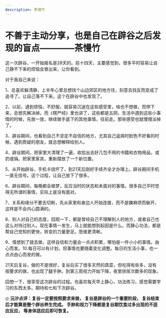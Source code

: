 ```yaml
---
description: 茶慢竹
---
```


# 不善于主动分享，也是自己在辟谷之后发现的盲点————茶慢竹

这一次辟谷，一开始报名是28天的。前十四天，主要感觉到，很多平时容易让自己静不下来的烦恼会冒出来，让你看到。

对于我自己来说：

1、总喜欢躲清静，上半年心里总想找个山边郊区的地方住，刻意去找反而变成了追寻了。让自己落不下来。这个在辟谷中也发现了。

2、以前，遇到烦恼，不舒服，就容易沉迷在这些感受里，啥也不想做，而停下来，总想先解决掉。而《楞严经》里也讲了，这些都是五阴，生活中遇到这些小事情的时候，先放一放，继续做手底下的其他事情，往前走。那些感受也就慢慢淡掉了。

3、辟谷期间，也看到自己不坚定不自信的地方，尤其自己返病时脸色不好看的时候，遇到质疑的朋友，就总想解释给别人。

4、辟谷期间，把家里大清理了一遍，收拾出去好几包不用的书籍和衣物用品，或扔或捐。把家里家具，重新摆放了一个新位置。

5、从开始辟谷，手机卡烧坏了，到21天后刚好手续齐全才办理上。辟谷期间手机一直无信号。这个过程，让自己放下了很多。

6、辟谷期间，每晚都会做梦，反应当时的状态和未面对的事情。很多自己平时觉得无所谓的事情，实际上是没有面对。

7、关系和缘分不要去切断，先从家里和身边人开始连接，而不是嫌麻烦而躲开，这样是不会内心圆满的。

8、别人对自己的态度，回观一下，都是曾经自己不理解别人的地方，或者自己也这么对待过别人。现在事情一发生，马上就能想到起因是什么。而静心功法，都是帮自己觉知的更快，转变的力量更足。思维更清晰。

9、情想到了就去做，这样自信和力量会一点点积累，哪怕是一件小小的事情。由心而发。10.每日可以有计划，但事情也要随着变化调整。每日的生活小事，也一点点由心而发的做。

21天后复谷，做的不是很好，复谷后买了很多天然的蔬菜，但吃得有些多，没有按要求的做，也出现了腿手肿。到第三周视力开始下降，夜里排尿次数多的现象。

回想一下，很享受这次辟谷的过程。也喜欢每天早上静心，功法练习，感觉需要学习的东西太多。期待和七和下次辟谷。

◎ **沅汐点评：复谷一定要按照要求来做， 复谷是辟谷的一个重要阶段， 复谷结束后才能算是整个辟谷养生完成。 手肿和视力下降都是复谷期饮食过多出现的不适应反应， 等身体适应后即可恢复。**


